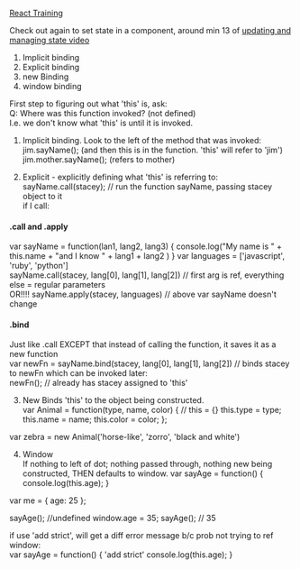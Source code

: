 [React Training](https://online.reacttraining.com/courses/50507/lectures/2466660#/finished)

Check out again to set state in a component, around min 13 of [updating and managing state video](https://online.reacttraining.com/courses/50507/lectures/2466734#/finished)  
1. Implicit binding
2. Explicit binding
3. new Binding
4. window binding

First step to figuring out what 'this' is, ask:  
Q: Where was this function invoked? (not defined)  
I.e. we don't know what 'this' is until it is invoked.  

1. Implicit binding. Look to the left of the method that was invoked:  
jim.sayName();  (and then this is in the function. 'this' will refer to 'jim')  
jim.mother.sayName(); (refers to mother)  

2. Explicit - explicitly defining what 'this' is referring to:  
sayName.call(stacey);   // run the function sayName, passing stacey object to it  
if I call:  

#### .call and .apply
var sayName = function(lan1, lang2, lang3) {
  console.log("My name is " + this.name + "and I know " + lang1 + lang2 )
}
var languages = ['javascript', 'ruby', 'python']  
sayName.call(stacey, lang[0], lang[1], lang[2]) // first arg is ref, everything else = regular parameters  
OR!!!!
sayName.apply(stacey, languages)  // above var sayName doesn't change

#### .bind
Just like .call EXCEPT that instead of calling the function, it saves it as a new function  
var newFn = sayName.bind(stacey, lang[0], lang[1], lang[2]) // binds stacey to newFn which can be invoked later:  
newFn();   // already has stacey assigned to 'this'

3. New
Binds 'this' to the object being constructed.  
var Animal = function(type, name, color) {
  // this = {}
    this.type = type;
    this.name = name;
    this.color = color;
};

var zebra = new Animal('horse-like', 'zorro', 'black and white')

4. Window  
If nothing to left of dot; nothing passed through, nothing new being constructed, THEN defaults to window.
var sayAge = function() {
  console.log(this.age);
}

var me = {
  age: 25
};

sayAge();     //undefined
window.age = 35;
sayAge();     // 35

if use 'add strict', will get a diff error message b/c prob not trying to ref window:    
var sayAge = function() {
  'add strict'
  console.log(this.age);
}
